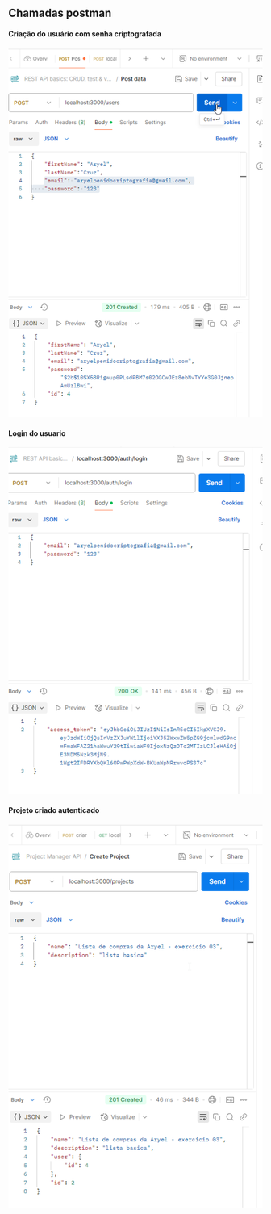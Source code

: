 ## Chamadas postman

#### Criação do usuário com senha criptografada
![alt text](ex3.1.png)

#### Login do usuario
![alt text](ex3.2.png)

#### Projeto criado autenticado
![alt text](ex3.3.png)